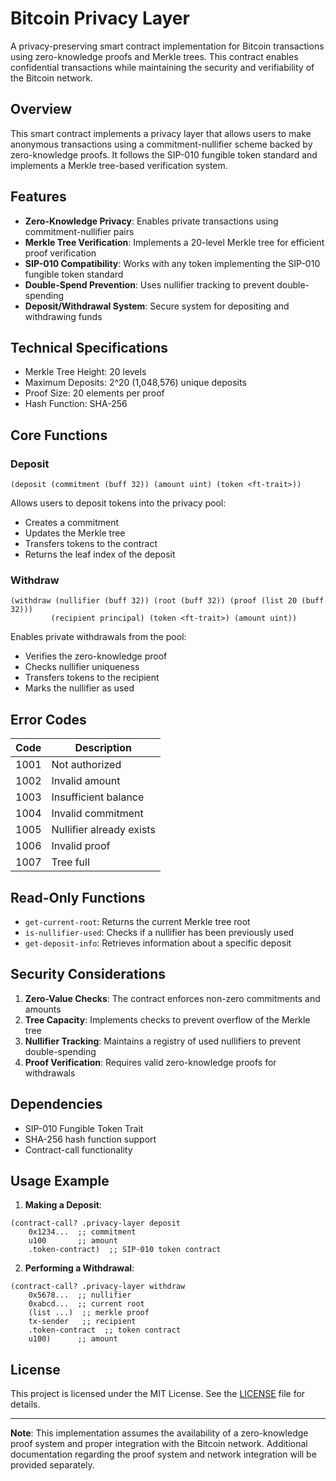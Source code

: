 # Bitcoin Privacy Layer

A privacy-preserving smart contract implementation for Bitcoin transactions using zero-knowledge proofs and Merkle trees. This contract enables confidential transactions while maintaining the security and verifiability of the Bitcoin network.

## Overview

This smart contract implements a privacy layer that allows users to make anonymous transactions using a commitment-nullifier scheme backed by zero-knowledge proofs. It follows the SIP-010 fungible token standard and implements a Merkle tree-based verification system.

## Features

- **Zero-Knowledge Privacy**: Enables private transactions using commitment-nullifier pairs
- **Merkle Tree Verification**: Implements a 20-level Merkle tree for efficient proof verification
- **SIP-010 Compatibility**: Works with any token implementing the SIP-010 fungible token standard
- **Double-Spend Prevention**: Uses nullifier tracking to prevent double-spending
- **Deposit/Withdrawal System**: Secure system for depositing and withdrawing funds

## Technical Specifications

- Merkle Tree Height: 20 levels
- Maximum Deposits: 2^20 (1,048,576) unique deposits
- Proof Size: 20 elements per proof
- Hash Function: SHA-256

## Core Functions

### Deposit

```clarity
(deposit (commitment (buff 32)) (amount uint) (token <ft-trait>))
```

Allows users to deposit tokens into the privacy pool:

- Creates a commitment
- Updates the Merkle tree
- Transfers tokens to the contract
- Returns the leaf index of the deposit

### Withdraw

```clarity
(withdraw (nullifier (buff 32)) (root (buff 32)) (proof (list 20 (buff 32)))
         (recipient principal) (token <ft-trait>) (amount uint))
```

Enables private withdrawals from the pool:

- Verifies the zero-knowledge proof
- Checks nullifier uniqueness
- Transfers tokens to the recipient
- Marks the nullifier as used

## Error Codes

| Code | Description              |
| ---- | ------------------------ |
| 1001 | Not authorized           |
| 1002 | Invalid amount           |
| 1003 | Insufficient balance     |
| 1004 | Invalid commitment       |
| 1005 | Nullifier already exists |
| 1006 | Invalid proof            |
| 1007 | Tree full                |

## Read-Only Functions

- `get-current-root`: Returns the current Merkle tree root
- `is-nullifier-used`: Checks if a nullifier has been previously used
- `get-deposit-info`: Retrieves information about a specific deposit

## Security Considerations

1. **Zero-Value Checks**: The contract enforces non-zero commitments and amounts
2. **Tree Capacity**: Implements checks to prevent overflow of the Merkle tree
3. **Nullifier Tracking**: Maintains a registry of used nullifiers to prevent double-spending
4. **Proof Verification**: Requires valid zero-knowledge proofs for withdrawals

## Dependencies

- SIP-010 Fungible Token Trait
- SHA-256 hash function support
- Contract-call functionality

## Usage Example

1. **Making a Deposit**:

```clarity
(contract-call? .privacy-layer deposit
    0x1234...  ;; commitment
    u100       ;; amount
    .token-contract)  ;; SIP-010 token contract
```

2. **Performing a Withdrawal**:

```clarity
(contract-call? .privacy-layer withdraw
    0x5678...  ;; nullifier
    0xabcd...  ;; current root
    (list ...)  ;; merkle proof
    tx-sender   ;; recipient
    .token-contract  ;; token contract
    u100)      ;; amount
```

## License

This project is licensed under the MIT License. See the [LICENSE](LICENSE) file for details.

---

**Note**: This implementation assumes the availability of a zero-knowledge proof system and proper integration with the Bitcoin network. Additional documentation regarding the proof system and network integration will be provided separately.
